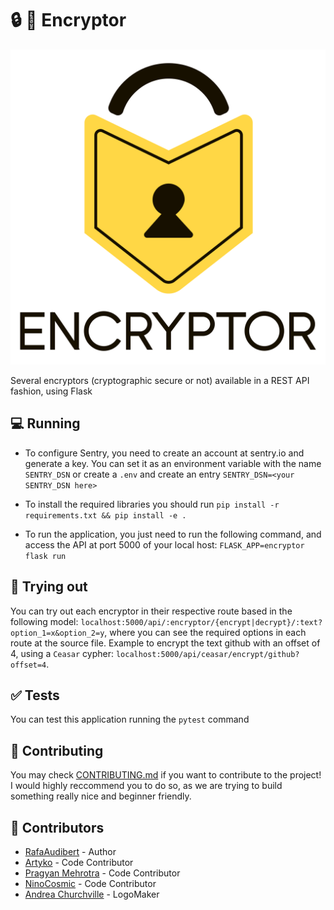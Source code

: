 # :lock: :key: Encryptor
![Encryptor Logo](/assets/logo.png)

Several encryptors (cryptographic secure or not) available in a REST API
fashion, using Flask

## :computer: Running

- To configure Sentry, you need to create an account at sentry.io and generate a
  key. You can set it as an environment variable with the name `SENTRY_DSN` or
  create a `.env` and create an entry `SENTRY_DSN=<your SENTRY_DSN here>`

- To install the required libraries you should run
  `pip install -r requirements.txt && pip install -e .`

- To run the application, you just need to run the following command, and access
  the API at port 5000 of your local host: `FLASK_APP=encryptor flask run`

## :vertical_traffic_light: Trying out

You can try out each encryptor in their respective route based in the following
model:
`localhost:5000/api/:encryptor/{encrypt|decrypt}/:text?option_1=x&option_2=y`,
where you can see the required options in each route at the source file. Example
to encrypt the text github with an offset of 4, using a `Ceasar` cypher:
`localhost:5000/api/ceasar/encrypt/github?offset=4`.

## :white_check_mark: Tests

You can test this application running the `pytest` command

## :muscle: Contributing

You may check [CONTRIBUTING.md](./CONTRIBUTING.md) if you want to contribute to
the project! I would highly reccommend you to do so, as we are trying to build
something really nice and beginner friendly.

## :busts_in_silhouette: Contributors

- [RafaAudibert](https://github.com/rafaeelaudibert) - Author
- [Artyko](https://github.com/Artyko) - Code Contributor
- [Pragyan Mehrotra](https://github.com/pragyanmehrotra) - Code Contributor
- [NinoCosmic](https://github.com/NinoCosmic) - Code Contributor
- [Andrea Churchville](https://github.com/AndChurchville) - LogoMaker
